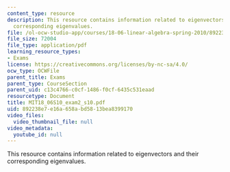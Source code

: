 ```yaml
---
content_type: resource
description: This resource contains information related to eigenvectors and their
  corresponding eigenvalues.
file: /ol-ocw-studio-app/courses/18-06-linear-algebra-spring-2010/892238e7e16a658abd5813bea8399170_MIT18_06S10_exam2_s10.pdf
file_size: 72004
file_type: application/pdf
learning_resource_types:
- Exams
license: https://creativecommons.org/licenses/by-nc-sa/4.0/
ocw_type: OCWFile
parent_title: Exams
parent_type: CourseSection
parent_uid: c13c4766-c0cf-1486-f0cf-6435c531eaad
resourcetype: Document
title: MIT18_06S10_exam2_s10.pdf
uid: 892238e7-e16a-658a-bd58-13bea8399170
video_files:
  video_thumbnail_file: null
video_metadata:
  youtube_id: null
---
```

This resource contains information related to eigenvectors and their corresponding eigenvalues.